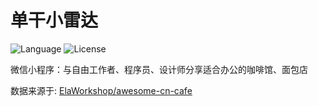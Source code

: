 # 单干小雷达

![Language](https://img.shields.io/badge/language-Node.js-brightgreen.svg?style=flat-square)
![License](https://img.shields.io/badge/license-MIT-blue.svg?style=flat-square)

微信小程序：与自由工作者、程序员、设计师分享适合办公的咖啡馆、面包店

数据来源于: [ElaWorkshop/awesome-cn-cafe](https://github.com/ElaWorkshop/awesome-cn-cafe)

